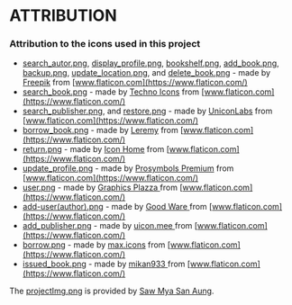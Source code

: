 # ATTRIBUTION

### Attribution to the icons used in this project

- [search_autor.png](./resources/icon/search_author.png), [display_profile.png](./resources/icon/display_profile.png), [bookshelf.png](./resources/icon/bookshelf.png), [add_book.png](./resources/icon/add_book.png), [backup.png](./resources/icon/backup.png), [update_location.png](./resources/icon/update_location.png), and [delete_book.png](./resources/icon/delete_book.png) - made by [Freepik](https://www.flaticon.com/authors/freepik) from [www.flaticon.com](https://www.flaticon.com/)
- [search_book.png](./resources/icon/search_book.png) - made by [Techno Icons](https://www.flaticon.com/authors/techno-icons) from [www.flaticon.com](https://www.flaticon.com/)
- [search_publisher.png](./resources/icon/search_publisher.png), and [restore.png](./resources/icon/restore.png) - made by [UniconLabs](https://www.flaticon.com/authors/uniconlabs) from [www.flaticon.com](https://www.flaticon.com/)
- [borrow_book.png](./resources/icon/borrow_book.png) - made by [Leremy](https://www.flaticon.com/authors/leremy) from [www.flaticon.com](https://www.flaticon.com/)
- [return.png](./resources/icon/return.png) - made by [Icon Home](https://www.flaticon.com/authors/icon-home) from [www.flaticon.com](https://www.flaticon.com/)
- [update_profile.png](./resources/icon/update_profile.png) - made by [Prosymbols Premium](https://www.flaticon.com/authors/prosymbols-premium) from [www.flaticon.com](https://www.flaticon.com/)
- [user.png](./resources/icon/user.png) - made by [Graphics Plazza ](https://www.flaticon.com/authors/graphics-plazza) from [www.flaticon.com](https://www.flaticon.com/)
- [add-user(author).png](./resources/icon/add-user(author).png) - made by [Good Ware ](https://www.flaticon.com/authors/good-ware) from [www.flaticon.com](https://www.flaticon.com/)
- [add_publisher.png](./resources/icon/add_publisher.png) - made by [uicon.mee ](https://www.flaticon.com/authors/uicon.mee) from [www.flaticon.com](https://www.flaticon.com/)
- [borrow.png](./resources/icon/borrow.png) - made by [max.icons](https://www.flaticon.com/authors/max.icons) from [www.flaticon.com](https://www.flaticon.com/)
- [issued_book.png](./resources/icon/issued_book.png) - made by [mikan933 ](https://www.flaticon.com/authors/mikan933) from [www.flaticon.com](https://www.flaticon.com/)

The [projectImg.png](./resources/img/projectImg.png) is provided by [Saw Mya San Aung](https://www.facebook.com/profile.php?id=100030230751288&mibextid=ZbWKwL).